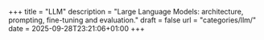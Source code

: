 +++
title = "LLM"
description = "Large Language Models: architecture, prompting, fine-tuning and evaluation."
draft = false
url = "categories/llm/"
date = 2025-09-28T23:21:06+01:00
+++